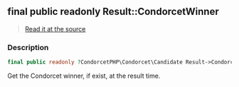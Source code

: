 ## final public readonly Result::CondorcetWinner

> [Read it at the source](https://github.com/julien-boudry/Condorcet/blob/master/src/Result.php#L26)

### Description    

```php
final public readonly ?CondorcetPHP\Condorcet\Candidate Result->CondorcetWinner 
```

Get the Condorcet winner, if exist, at the result time.
    